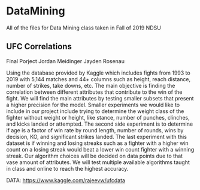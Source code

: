 # DataMining
All of the files for Data Mining class taken in Fall of 2019 NDSU

## UFC Correlations  
Final Porject
Jordan Meidinger  Jayden Rosenau

Using the database provided by Kaggle which includes fights from 1993 to 2019 with 5,144 matches and 44+ columns such as height, reach distance, number of strikes, take downs, etc. The main objective is finding the correlation between different attributes that contribute to the win of the fight. We will find the main attributes by testing smaller subsets that present a higher precision for the model. Smaller experiments we would like to include in our project include trying to determine the weight class of the fighter without weight or height, like stance, number of punches, clinches, and kicks landed or attempted. The second side experiment is to determine if age is a factor of win rate by round length, number of rounds, wins by decision, KO, and significant strikes landed. The last experiment with this dataset is if winning and losing streaks such as a fighter with a higher win count on a losing streak would beat a lower win count fighter with a winning streak.
Our algorithm choices will be decided on data points due to that vase amount of attributes. We will test multiple available algorithms taught in class and online to reach the highest accuracy. 


DATA: https://www.kaggle.com/rajeevw/ufcdata
